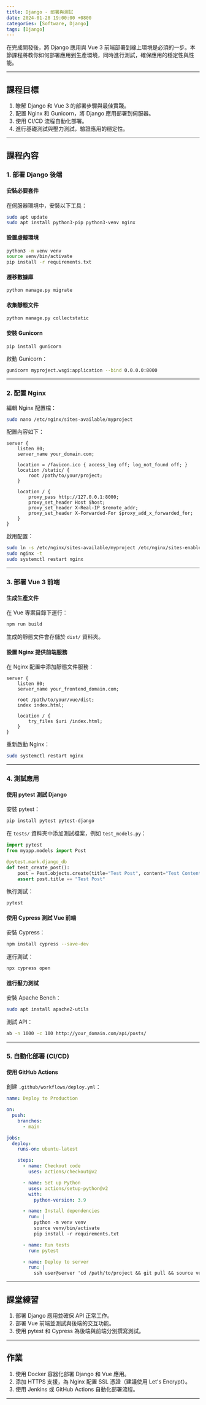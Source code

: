 ```yaml
---
title: Django - 部署與測試
date: 2024-01-28 19:00:00 +0800
categories: [Software, Django]
tags: [Django]
---
```


在完成開發後，將 Django 應用與 Vue 3 前端部署到線上環境是必須的一步。本節課程將教你如何部署應用到生產環境，同時進行測試，確保應用的穩定性與性能。

---

## **課程目標**

1. 瞭解 Django 和 Vue 3 的部署步驟與最佳實踐。
2. 配置 Nginx 和 Gunicorn，將 Django 應用部署到伺服器。
3. 使用 CI/CD 流程自動化部署。
4. 進行基礎測試與壓力測試，驗證應用的穩定性。

---

## **課程內容**

### **1. 部署 Django 後端**

#### **安裝必要套件**

在伺服器環境中，安裝以下工具：

```bash
sudo apt update
sudo apt install python3-pip python3-venv nginx
```

#### **設置虛擬環境**

```bash
python3 -m venv venv
source venv/bin/activate
pip install -r requirements.txt
```

#### **遷移數據庫**

```bash
python manage.py migrate
```

#### **收集靜態文件**

```bash
python manage.py collectstatic
```

#### **安裝 Gunicorn**

```bash
pip install gunicorn
```

啟動 Gunicorn：

```bash
gunicorn myproject.wsgi:application --bind 0.0.0.0:8000
```

---

### **2. 配置 Nginx**

編輯 Nginx 配置檔：

```bash
sudo nano /etc/nginx/sites-available/myproject
```

配置內容如下：

```nginx
server {
    listen 80;
    server_name your_domain.com;

    location = /favicon.ico { access_log off; log_not_found off; }
    location /static/ {
        root /path/to/your/project;
    }

    location / {
        proxy_pass http://127.0.0.1:8000;
        proxy_set_header Host $host;
        proxy_set_header X-Real-IP $remote_addr;
        proxy_set_header X-Forwarded-For $proxy_add_x_forwarded_for;
    }
}
```

啟用配置：

```bash
sudo ln -s /etc/nginx/sites-available/myproject /etc/nginx/sites-enabled
sudo nginx -t
sudo systemctl restart nginx
```

---

### **3. 部署 Vue 3 前端**

#### **生成生產文件**

在 Vue 專案目錄下運行：

```bash
npm run build
```

生成的靜態文件會存儲於 `dist/` 資料夾。

#### **設置 Nginx 提供前端服務**

在 Nginx 配置中添加靜態文件服務：

```nginx
server {
    listen 80;
    server_name your_frontend_domain.com;

    root /path/to/your/vue/dist;
    index index.html;

    location / {
        try_files $uri /index.html;
    }
}
```

重新啟動 Nginx：

```bash
sudo systemctl restart nginx
```

---

### **4. 測試應用**

#### **使用 pytest 測試 Django**

安裝 pytest：

```bash
pip install pytest pytest-django
```

在 `tests/` 資料夾中添加測試檔案，例如 `test_models.py`：

```python
import pytest
from myapp.models import Post

@pytest.mark.django_db
def test_create_post():
    post = Post.objects.create(title="Test Post", content="Test Content")
    assert post.title == "Test Post"
```

執行測試：

```bash
pytest
```

#### **使用 Cypress 測試 Vue 前端**

安裝 Cypress：

```bash
npm install cypress --save-dev
```

運行測試：

```bash
npx cypress open
```

#### **進行壓力測試**

安裝 Apache Bench：

```bash
sudo apt install apache2-utils
```

測試 API：

```bash
ab -n 1000 -c 100 http://your_domain.com/api/posts/
```

---

### **5. 自動化部署 (CI/CD)**

#### **使用 GitHub Actions**

創建 `.github/workflows/deploy.yml`：

```yaml
name: Deploy to Production

on:
  push:
    branches:
      - main

jobs:
  deploy:
    runs-on: ubuntu-latest

    steps:
      - name: Checkout code
        uses: actions/checkout@v2

      - name: Set up Python
        uses: actions/setup-python@v2
        with:
          python-version: 3.9

      - name: Install dependencies
        run: |
          python -m venv venv
          source venv/bin/activate
          pip install -r requirements.txt

      - name: Run tests
        run: pytest

      - name: Deploy to server
        run: |
          ssh user@server 'cd /path/to/project && git pull && source venv/bin/activate && pip install -r requirements.txt && python manage.py migrate && python manage.py collectstatic --noinput && sudo systemctl restart gunicorn'
```

---

## **課堂練習**

1. 部署 Django 應用並確保 API 正常工作。
2. 部署 Vue 前端並測試與後端的交互功能。
3. 使用 pytest 和 Cypress 為後端與前端分別撰寫測試。

---

## **作業**

1. 使用 Docker 容器化部署 Django 和 Vue 應用。
2. 添加 HTTPS 支援，為 Nginx 配置 SSL 憑證（建議使用 Let's Encrypt）。
3. 使用 Jenkins 或 GitHub Actions 自動化部署流程。

---
